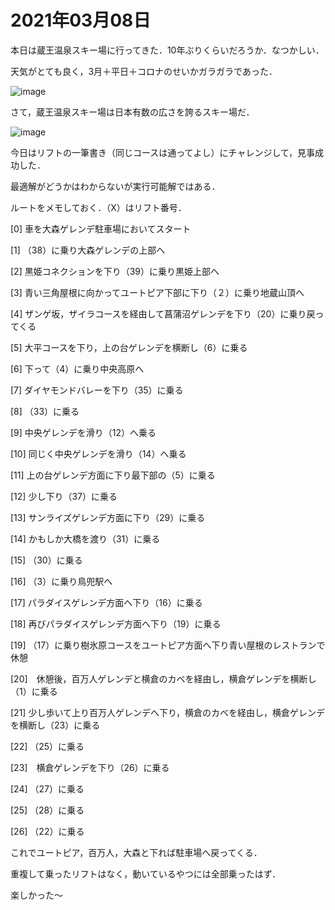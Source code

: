 # 2021年03月08日 


本日は蔵王温泉スキー場に行ってきた．10年ぶりくらいだろうか．なつかしい．


天気がとても良く，3月＋平日＋コロナのせいかガラガラであった．


![image](https://i.imgur.com/mdnV7gK.jpg)




さて，蔵王温泉スキー場は日本有数の広さを誇るスキー場だ．



![image](https://i.imgur.com/xv7IGnG.jpg)



今日はリフトの一筆書き（同じコースは通ってよし）にチャレンジして，見事成功した．



最適解がどうかはわからないが実行可能解ではある．



ルートをメモしておく．（X）はリフト番号．


[0] 車を大森ゲレンデ駐車場においてスタート

[1] （38）に乗り大森ゲレンデの上部へ

[2] 黒姫コネクションを下り（39）に乗り黒姫上部へ

[3] 青い三角屋根に向かってユートピア下部に下り（２）に乗り地蔵山頂へ

[4] ザンゲ坂，ザイラコースを経由して菖蒲沼ゲレンデを下り（20）に乗り戻ってくる

[5] 大平コースを下り，上の台ゲレンデを横断し（6）に乗る

[6] 下って（4）に乗り中央高原へ

[7] ダイヤモンドバレーを下り（35）に乗る

[8] （33）に乗る

[9] 中央ゲレンデを滑り（12）へ乗る

[10] 同じく中央ゲレンデを滑り（14）へ乗る

[11] 上の台ゲレンデ方面に下り最下部の（5）に乗る

[12] 少し下り（37）に乗る

[13] サンライズゲレンデ方面に下り（29）に乗る

[14] かもしか大橋を渡り（31）に乗る

[15] （30）に乗る

[16] （3）に乗り鳥兜駅へ

[17] パラダイスゲレンデ方面へ下り（16）に乗る

[18] 再びパラダイスゲレンデ方面へ下り（19）に乗る

[19] （17）に乗り樹氷原コースをユートピア方面へ下り青い屋根のレストランで休憩

[20]　休憩後，百万人ゲレンデと横倉のカベを経由し，横倉ゲレンデを横断し（1）に乗る

[21] 少し歩いて上り百万人ゲレンデへ下り，横倉のカベを経由し，横倉ゲレンデを横断し（23）に乗る

[22] （25）に乗る

[23]　横倉ゲレンデを下り（26）に乗る

[24] （27）に乗る

[25] （28）に乗る

[26] （22）に乗る


これでユートピア，百万人，大森と下れば駐車場へ戻ってくる．


重複して乗ったリフトはなく，動いているやつには全部乗ったはず．


楽しかった～
